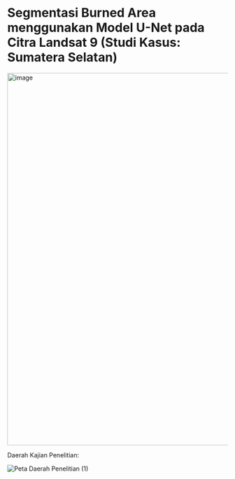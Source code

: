 # Segmentasi Burned Area menggunakan Model U-Net pada Citra Landsat 9 (Studi Kasus: Sumatera Selatan)
<img width="853" alt="image" src="https://github.com/user-attachments/assets/b25110fa-c2e9-4824-b7b6-f42314a58ce4" />



Daerah Kajian Penelitian:

![Peta Daerah Penelitian (1)](https://github.com/user-attachments/assets/0168db4a-88cf-4184-996d-63875e07462d)


